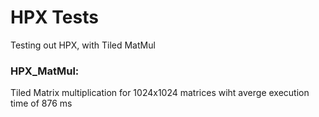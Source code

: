 # HPX Tests
Testing out HPX, with Tiled MatMul 

### HPX_MatMul:
  Tiled Matrix multiplication for 1024x1024 matrices wiht averge execution time of 876 ms
